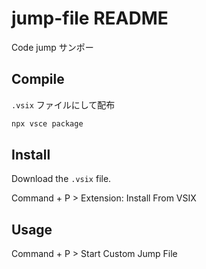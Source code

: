 # jump-file README

Code jump サンポー

## Compile

`.vsix` ファイルにして配布

``` sh
npx vsce package
```

## Install

Download the `.vsix` file.

Command + P > Extension: Install From VSIX

## Usage

Command + P > Start Custom Jump File
